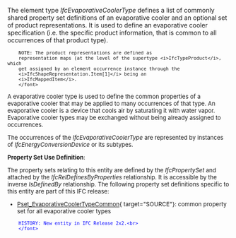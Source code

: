 The element type _IfcEvaporativeCoolerType_ defines a list of commonly shared property set definitions of an evaporative cooler and an optional set of product representations. It is used to define an evaporative cooler specification (i.e. the specific product information, that is common to all occurrences of that product type).

> <font size="-1">
		NOTE: The product representations are defined as
		representation maps (at the level of the supertype <i>IfcTypeProduct</i>, which
		get assigned by an element occurrence instance through the
		<i>IfcShapeRepresentation.Item[1]</i> being an
		<i>IfcMappedItem</i>.
    	</font>

A evaporative cooler type is used to define the common properties of a evaporative cooler that may be applied to many occurrences of that type. An evaporative cooler is a device that cools air by saturating it with water vapor. Evaporative cooler types may be exchanged without being already assigned to occurrences.

The occurrences of the _IfcEvaporativeCoolerType_ are represented by instances of _IfcEnergyConversionDevice_ or its subtypes.

****Property Set Use Definition****:

The property sets relating to this entity are defined by the _IfcPropertySet_ and attached by the _IfcRelDefinesByProperties_ relationship. It is accessible by the inverse _IsDefinedBy_ relationship. The following property set definitions specific to this entity are part of this IFC release:

* [Pset_EvaporativeCoolerTypeCommon](../../psd/IfcHvacDomain/Pset_EvaporativeCoolerTypeCommon.xml){ target="SOURCE"}: common property set for all evaporative cooler types 

> <font color="#0000ff" size="-1">
    	HISTORY: New entity in IFC Release 2x2.<br>
    	</font>